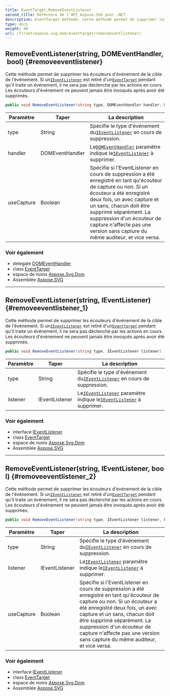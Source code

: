 ```yaml
---
title: EventTarget.RemoveEventListener
second_title: Référence de l'API Aspose.SVG pour .NET
description: EventTarget méthode. Cette méthode permet de supprimer les écouteurs dévénement de la cible de lévénement. Si unIEventListener est retiré dunEventTarget pendant quil traite un événement il ne sera pas déclenché par les actions en cours. Les écouteurs dévénement ne peuvent jamais être invoqués après avoir été supprimés.
type: docs
weight: 40
url: /fr/net/aspose.svg.dom/eventtarget/removeeventlistener/
---
```

## RemoveEventListener(string, DOMEventHandler, bool) {#removeeventlistener}

Cette méthode permet de supprimer les écouteurs d'événement de la cible de l'événement. Si un[`IEventListener`](../../../aspose.svg.dom.events/ieventlistener/) est retiré d'un[`EventTarget`](../) pendant qu'il traite un événement, il ne sera pas déclenché par les actions en cours. Les écouteurs d'événement ne peuvent jamais être invoqués après avoir été supprimés.

```csharp
public void RemoveEventListener(string type, DOMEventHandler handler, bool useCapture)
```

| Paramètre | Taper | La description |
| --- | --- | --- |
| type | String | Spécifie le type d'événement du[`IEventListener`](../../../aspose.svg.dom.events/ieventlistener/) en cours de suppression. |
| handler | DOMEventHandler | Le[`DOMEventHandler`](../../../aspose.svg.dom.events/domeventhandler/) paramètre indique le[`IEventListener`](../../../aspose.svg.dom.events/ieventlistener/) à supprimer. |
| useCapture | Boolean | Spécifie si l'EventListener en cours de suppression a été enregistré en tant qu'écouteur de capture ou non. Si un écouteur a été enregistré deux fois, un avec capture et un sans, chacun doit être supprimé séparément. La suppression d'un écouteur de capture n'affecte pas une version sans capture du même auditeur, et vice versa. |

### Voir également

* delegate [DOMEventHandler](../../../aspose.svg.dom.events/domeventhandler/)
* class [EventTarget](../)
* espace de noms [Aspose.Svg.Dom](../../eventtarget/)
* Assemblée [Aspose.SVG](../../../)

---

## RemoveEventListener(string, IEventListener) {#removeeventlistener_1}

Cette méthode permet de supprimer les écouteurs d'événement de la cible de l'événement. Si un[`IEventListener`](../../../aspose.svg.dom.events/ieventlistener/) est retiré d'un[`EventTarget`](../) pendant qu'il traite un événement, il ne sera pas déclenché par les actions en cours. Les écouteurs d'événement ne peuvent jamais être invoqués après avoir été supprimés.

```csharp
public void RemoveEventListener(string type, IEventListener listener)
```

| Paramètre | Taper | La description |
| --- | --- | --- |
| type | String | Spécifie le type d'événement du[`IEventListener`](../../../aspose.svg.dom.events/ieventlistener/) en cours de suppression. |
| listener | IEventListener | Le[`IEventListener`](../../../aspose.svg.dom.events/ieventlistener/) paramètre indique le[`IEventListener`](../../../aspose.svg.dom.events/ieventlistener/) à supprimer. |

### Voir également

* interface [IEventListener](../../../aspose.svg.dom.events/ieventlistener/)
* class [EventTarget](../)
* espace de noms [Aspose.Svg.Dom](../../eventtarget/)
* Assemblée [Aspose.SVG](../../../)

---

## RemoveEventListener(string, IEventListener, bool) {#removeeventlistener_2}

Cette méthode permet de supprimer les écouteurs d'événement de la cible de l'événement. Si un[`IEventListener`](../../../aspose.svg.dom.events/ieventlistener/) est retiré d'un[`EventTarget`](../) pendant qu'il traite un événement, il ne sera pas déclenché par les actions en cours. Les écouteurs d'événement ne peuvent jamais être invoqués après avoir été supprimés.

```csharp
public void RemoveEventListener(string type, IEventListener listener, bool useCapture)
```

| Paramètre | Taper | La description |
| --- | --- | --- |
| type | String | Spécifie le type d'événement du[`IEventListener`](../../../aspose.svg.dom.events/ieventlistener/) en cours de suppression. |
| listener | IEventListener | Le[`IEventListener`](../../../aspose.svg.dom.events/ieventlistener/) paramètre indique le[`IEventListener`](../../../aspose.svg.dom.events/ieventlistener/) à supprimer. |
| useCapture | Boolean | Spécifie si l'EventListener en cours de suppression a été enregistré en tant qu'écouteur de capture ou non. Si un écouteur a été enregistré deux fois, un avec capture et un sans, chacun doit être supprimé séparément. La suppression d'un écouteur de capture n'affecte pas une version sans capture du même auditeur, et vice versa. |

### Voir également

* interface [IEventListener](../../../aspose.svg.dom.events/ieventlistener/)
* class [EventTarget](../)
* espace de noms [Aspose.Svg.Dom](../../eventtarget/)
* Assemblée [Aspose.SVG](../../../)


